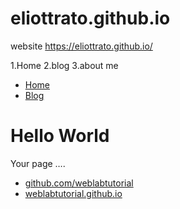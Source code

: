 # eliottrato.github.io
website https://eliottrato.github.io/

1.Home
2.blog
3.about me
<!DOCTYPE html>
<html>
<head>
<title>Web Programming</title>
</head>
<body>
<nav>
 <ul>
 <li><a href="/">Home</a></li>
 <li><a href="/blog">Blog</a></li>
 </ul>
</nav>
<div class="container">
 <div class="blurb">
 <h1>Hello World</h1>
 <p>Your page ….</p>
<footer>
 <ul>
 <li><a href="https://github.com/weblabtutorial">github.com/weblabtutorial</a></li>
 <li><a href="https://weblabtutorial.github.io"> weblabtutorial.github.io </a></li>
</ul>
</footer>
</body>
</html>
